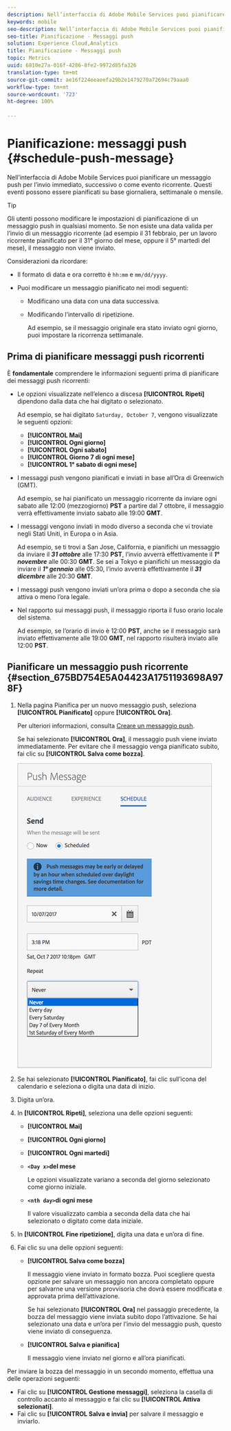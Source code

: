 ```yaml
---
description: Nell’interfaccia di Adobe Mobile Services puoi pianificare un messaggio push per l’invio immediato, successivo o come evento ricorrente. Questi eventi possono essere pianificati su base giornaliera, settimanale o mensile.
keywords: mobile
seo-description: Nell’interfaccia di Adobe Mobile Services puoi pianificare un messaggio push per l’invio immediato, successivo o come evento ricorrente. Questi eventi possono essere pianificati su base giornaliera, settimanale o mensile.
seo-title: Pianificazione - Messaggi push
solution: Experience Cloud,Analytics
title: Pianificazione - Messaggi push
topic: Metrics
uuid: 6810e27a-016f-4286-8fe2-9972d85fa326
translation-type: tm+mt
source-git-commit: ae16f224eeaeefa29b2e1479270a72694c79aaa0
workflow-type: tm+mt
source-wordcount: '723'
ht-degree: 100%

---
```



# Pianificazione: messaggi push {#schedule-push-message}

Nell’interfaccia di Adobe Mobile Services puoi pianificare un messaggio push per l’invio immediato, successivo o come evento ricorrente. Questi eventi possono essere pianificati su base giornaliera, settimanale o mensile.

>[!TIP]
>
>Gli utenti possono modificare le impostazioni di pianificazione di un messaggio push in qualsiasi momento. Se non esiste una data valida per l’invio di un messaggio ricorrente (ad esempio il 31 febbraio, per un lavoro ricorrente pianificato per il 31° giorno del mese, oppure il 5° martedì del mese), il messaggio non viene inviato.

Considerazioni da ricordare:

* Il formato di data e ora corretto è `hh:mm` e `mm/dd/yyyy`.

* Puoi modificare un messaggio pianificato nei modi seguenti:

   * Modificano una data con una data successiva.
   * Modificando l’intervallo di ripetizione.

      Ad esempio, se il messaggio originale era stato inviato ogni giorno, puoi impostare la ricorrenza settimanale.

## Prima di pianificare messaggi push ricorrenti

È **fondamentale** comprendere le informazioni seguenti prima di pianificare dei messaggi push ricorrenti:

* Le opzioni visualizzate nell’elenco a discesa **[!UICONTROL Ripeti]** dipendono dalla data che hai digitato o selezionato.

   Ad esempio, se hai digitato `Saturday, October 7`, vengono visualizzate le seguenti opzioni:

   * **[!UICONTROL Mai]**
   * **[!UICONTROL Ogni giorno]**
   * **[!UICONTROL Ogni sabato]**
   * **[!UICONTROL Giorno 7 di ogni mese]**
   * **[!UICONTROL 1° sabato di ogni mese]**

* I messaggi push vengono pianificati e inviati in base all’Ora di Greenwich (GMT).

   Ad esempio, se hai pianificato un messaggio ricorrente da inviare ogni sabato alle 12:00 (mezzogiorno) **PST** a partire dal 7 ottobre, il messaggio verrà effettivamente inviato sabato alle 19:00 **GMT**.
* I messaggi vengono inviati in modo diverso a seconda che vi troviate negli Stati Uniti, in Europa o in Asia.

   Ad esempio, se ti trovi a San Jose, California, e pianifichi un messaggio da inviare il ***31 ottobre*** alle 17:30 **PST**, l’invio avverrà effettivamente il ***1° novembre*** alle 00:30 **GMT**. Se sei a Tokyo e pianifichi un messaggio da inviare il ***1° gennaio*** alle 05:30, l’invio avverrà effettivamente il ***31 dicembre*** alle 20:30 **GMT**.
* I messaggi push vengono inviati un’ora prima o dopo a seconda che sia attiva o meno l’ora legale.
* Nel rapporto sui messaggi push, il messaggio riporta il fuso orario locale del sistema.

   Ad esempio, se l’orario di invio è 12:00 **PST**, anche se il messaggio sarà inviato effettivamente alle 19:00 **GMT**, nel rapporto risulterà inviato alle 12:00 **PST**.

## Pianificare un messaggio push ricorrente {#section_675BD754E5A04423A1751193698A978F}

1. Nella pagina Pianifica per un nuovo messaggio push, seleziona **[!UICONTROL Pianificato]** oppure **[!UICONTROL Ora]**.

   Per ulteriori informazioni, consulta [Creare un messaggio push](/help/using/in-app-messaging/t-create-push-message/t-create-push-message.md).

   Se hai selezionato **[!UICONTROL Ora]**, il messaggio push viene inviato immediatamente. Per evitare che il messaggio venga pianificato subito, fai clic su **[!UICONTROL Salva come bozza]**.

   ![](assets/schedule-push-message.png)

1. Se hai selezionato **[!UICONTROL Pianificato]**, fai clic sull’icona del calendario e seleziona o digita una data di inizio.
1. Digita un’ora. 
1. In **[!UICONTROL Ripeti]**, seleziona una delle opzioni seguenti:

   * **[!UICONTROL Mai]**
   * **[!UICONTROL Ogni giorno]**
   * **[!UICONTROL Ogni martedì]**
   * **`<Day x>`del mese**

      Le opzioni visualizzate variano a seconda del giorno selezionato come giorno iniziale.
   * **`<nth day>`di ogni mese**

      Il valore visualizzato cambia a seconda della data che hai selezionato o digitato come data iniziale.

1. In **[!UICONTROL Fine ripetizione]**, digita una data e un’ora di fine.
1. Fai clic su una delle opzioni seguenti:

   * **[!UICONTROL Salva come bozza]**

      Il messaggio viene inviato in formato bozza. Puoi scegliere questa opzione per salvare un messaggio non ancora completato oppure per salvarne una versione provvisoria che dovrà essere modificata e approvata prima dell’attivazione.

      Se hai selezionato **[!UICONTROL Ora]** nel passaggio precedente, la bozza del messaggio viene inviata subito dopo l’attivazione. Se hai selezionato una data e un’ora per l’invio del messaggio push, questo viene inviato di conseguenza.

   * **[!UICONTROL Salva e pianifica]**

      Il messaggio viene inviato nel giorno e all’ora pianificati.

Per inviare la bozza del messaggio in un secondo momento, effettua una delle operazioni seguenti:

* Fai clic su **[!UICONTROL Gestione messaggi]**, seleziona la casella di controllo accanto al messaggio e fai clic su **[!UICONTROL Attiva selezionati]**.
* Fai clic su **[!UICONTROL Salva e invia]** per salvare il messaggio e inviarlo.
